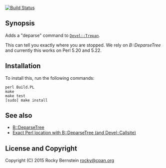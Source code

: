 [![Build Status](https://travis-ci.org/rocky/p5-Devel-Trepan-Deparse.png)](https://travis-ci.org/rocky/p5-Devel-Trepan-Deparse)

Synopsis
--------

Adds a "deparse" command to [`Devel::Trepan`](https://github.com/rocky/Perl-Devel-Trepan/wiki).

This can tell you exactly where you are stopped. We rely on _B::DeparseTree_ and currently this works on Perl 5.20 and 5.22.

Installation
------------

To install this, run the following commands:

	perl Build.PL
	make
	make test
	[sudo] make install

See also
--------

* [B::DeparseTree](http://search.cpan.org/~rocky/B-DeparseTree/)
* [Exact Perl location with B::DeparseTree (and Devel::Callsite)](http://blogs.perl.org/users/rockyb/2015/11/exact-perl-location-with-bdeparse-and-develcallsite.html)


License and Copyright
---------------------

Copyright (C) 2015 Rocky Bernstein <rocky@cpan.org>
